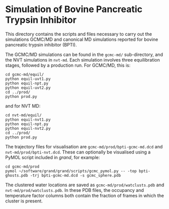 # Simulation of Bovine Pancreatic Trypsin Inhibitor

This directory contains the scripts and files necessary to carry out the
simulations GCMC/MD and canonical MD simulations reported for bovine pancreatic
trypsin inhibitor (BPTI).

The GCMC/MD simulations can be found in the `gcmc-md/` sub-directory, and the NVT
simulations in `nvt-md`.
Each simulation involves three equilibration stages, followed by a production run.
For GCMC/MD, this is:
```commandline
cd gcmc-md/equil/
python equil-uvt1.py
python equil-npt.py
python equil-uvt2.py
cd ../prod/
python prod.py
```
and for NVT MD:
```commandline
cd nvt-md/equil/
python equil-nvt1.py
python equil-npt.py
python equil-nvt2.py
cd ../prod/
python prod.py
```

The trajectory files for visualisation are `gcmc-md/prod/bpti-gcmc-md.dcd` and 
`nvt-md/prod/bpti-nvt.dcd`.
These can optionally be visualised using a PyMOL script included in _grand_,
for example:
```commandline
cd gcmc-md/prod
pymol ~/software/grand/grand/scripts/gcmc_pymol.py -- -top bpti-ghosts.pdb -trj bpti-gcmc-md.dcd -s gcmc_sphere.pdb
```

The clustered water locations are saved as `gcmc-md/prod/watclusts.pdb` and 
`nvt-md/prod/watclusts.pdb`.
In these PDB files, the occupancy and temperature factor columns both contain
the fraction of frames in which the cluster is present.
